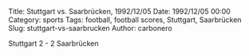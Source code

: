 Title: Stuttgart vs. Saarbrücken, 1992/12/05
Date: 1992/12/05 00:00
Category: sports
Tags: football, football scores, Stuttgart, Saarbrücken
Slug: stuttgart-vs-saarbrucken
Author: carbonero


Stuttgart 2 - 2 Saarbrücken
